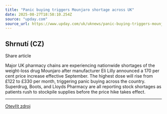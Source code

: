 ```yaml
---
title: "Panic buying triggers Mounjaro shortage across UK"
date: 2025-08-27T18:58:10.254Z
source: "upday.com"
source_url: https://www.upday.com/uk/uknews/panic-buying-triggers-mounjaro-shortage-across-uk/k5zkzzd
---
```


## Shrnutí (CZ)
Share article

Major UK pharmacy chains are experiencing nationwide shortages of the weight-loss drug Mounjaro after manufacturer Eli Lilly announced a 170 per cent price increase effective September. The highest dose will rise from £122 to £330 per month, triggering panic buying across the country. Superdrug, Boots, and Lloyds Pharmacy are all reporting stock shortages as patients rush to stockpile supplies before the price hike takes effect.

---

[Otevřít zdroj](https://www.upday.com/uk/uknews/panic-buying-triggers-mounjaro-shortage-across-uk/k5zkzzd)
